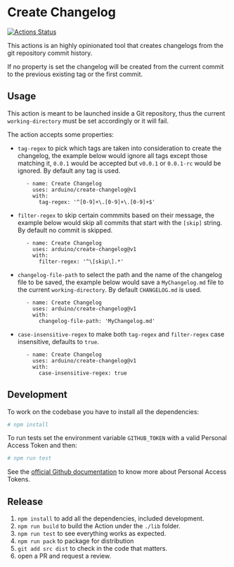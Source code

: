 # Create Changelog

[![Actions Status](https://github.com/arduino/create-changelog/workflows/Test%20Action/badge.svg)](https://github.com/arduino/create-changelog/actions)

This actions is an highly opinionated tool that creates changelogs from the git repository commit history.

If no property is set the changelog will be created from the current commit to the previous existing tag or the first commit.

## Usage

This action is meant to be launched inside a Git repository, thus the current `working-directory` must be set accordingly or it will fail.

The action accepts some properties:

- `tag-regex` to pick which tags are taken into consideration to create the changelog, the example below would ignore all tags except those matching it, `0.0.1` would be accepted but `v0.0.1` or `0.0.1-rc` would be ignored.
  By default any tag is used.

```
      - name: Create Changelog
        uses: arduino/create-changelog@v1
        with:
          tag-regex: '^[0-9]+\.[0-9]+\.[0-9]+$'
```

- `filter-regex` to skip certain commmits based on their message, the example below would skip all commits that start with the `[skip]` string.
  By default no commit is skipped.

```
      - name: Create Changelog
        uses: arduino/create-changelog@v1
        with:
          filter-regex: '^\[skip\].*'
```

- `changelog-file-path` to select the path and the name of the changelog file to be saved, the example below would save a `MyChangelog.md` file to the current `working-directory`.
  By default `CHANGELOG.md` is used.

```
      - name: Create Changelog
        uses: arduino/create-changelog@v1
        with:
          changelog-file-path: 'MyChangelog.md'
```

- `case-insensitive-regex` to make both `tag-regex` and `filter-regex` case insensitive, defaults to `true`.

```
      - name: Create Changelog
        uses: arduino/create-changelog@v1
        with:
          case-insensitive-regex: true
```

## Development

To work on the codebase you have to install all the dependencies:

```sh
# npm install
```

To run tests set the environment variable `GITHUB_TOKEN` with a valid Personal Access Token and then:

```sh
# npm run test
```

See the [official Github documentation][pat-docs] to know more about Personal Access Tokens.

## Release

1. `npm install` to add all the dependencies, included development.
2. `npm run build` to build the Action under the `./lib` folder.
3. `npm run test` to see everything works as expected.
4. `npm run pack` to package for distribution
5. `git add src dist` to check in the code that matters.
6. open a PR and request a review.

[pat-docs]: https://docs.github.com/en/github/authenticating-to-github/creating-a-personal-access-token
